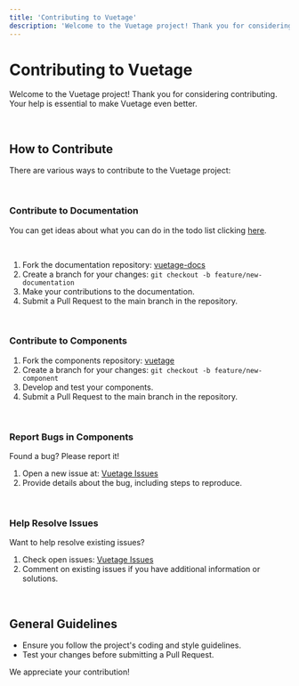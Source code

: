 ```yaml
---
title: 'Contributing to Vuetage'
description: 'Welcome to the Vuetage project! Thank you for considering contributing. Your help is essential to make Vuetage even better.'
---
```



# Contributing to Vuetage

Welcome to the Vuetage project! Thank you for considering contributing. Your help is essential to make Vuetage even better.

<br>

## How to Contribute

There are various ways to contribute to the Vuetage project:

<br>

### Contribute to Documentation

You can get ideas about what you can do in the todo list clicking [here](/todo).

<br>

1. Fork the documentation repository: [vuetage-docs](https://github.com/vertocode/vuetage-docs)
2. Create a branch for your changes: `git checkout -b feature/new-documentation`
3. Make your contributions to the documentation.
4. Submit a Pull Request to the main branch in the repository.

<br>

### Contribute to Components

1. Fork the components repository: [vuetage](https://github.com/vertocode/vuetage)
2. Create a branch for your changes: `git checkout -b feature/new-component`
3. Develop and test your components.
4. Submit a Pull Request to the main branch in the repository.

<br>

### Report Bugs in Components

Found a bug? Please report it!

1. Open a new issue at: [Vuetage Issues](https://github.com/vertocode/vuetage/issues)
2. Provide details about the bug, including steps to reproduce.

<br>

### Help Resolve Issues

Want to help resolve existing issues?

1. Check open issues: [Vuetage Issues](https://github.com/vertocode/vuetage/issues)
2. Comment on existing issues if you have additional information or solutions.

<br>

## General Guidelines

- Ensure you follow the project's coding and style guidelines.
- Test your changes before submitting a Pull Request.

We appreciate your contribution!
